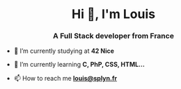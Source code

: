 <h1 align="center">Hi 👋, I'm Louis</h1>
<h3 align="center">A Full Stack developer from France</h3>

- 🏫 I’m currently studying at **42 Nice**

- 🌱 I’m currently learning **C, PhP, CSS, HTML...**

- 📫 How to reach me **louis@splyn.fr**